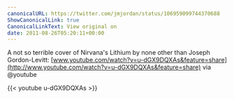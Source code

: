 ```yaml
---
canonicalURL: https://twitter.com/jmjordan/status/106959099744370688
ShowCanonicalLink: true
CanonicalLinkText: View original on
date: 2011-08-26T05:20:11+00:00
---
```

A not so terrible cover of Nirvana's Lithium by none other than Joseph Gordon-Levitt: [www.youtube.com/watch?v=u-dGX9DQXAs&feature=share](http://www.youtube.com/watch?v=u-dGX9DQXAs&feature=share) via @youtube

{{< youtube u-dGX9DQXAs >}}